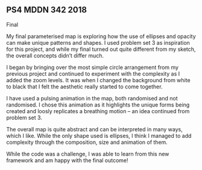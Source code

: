 ## PS4 MDDN 342 2018

Final

My final parameterised map is exploring how the use of ellipses and opacity can make unique patterns and shapes. I used problem set 3 as inspiration for this project, and while my final turned out quite different from my sketch, the overall concepts didn’t differ much.

I began by bringing over the most simple circle arrangement from my previous project and continued to experiment with the complexity as I added the zoom levels. It was when I changed the background from white to black that I felt the aesthetic really started to come together. 

I have used a pulsing animation in the map, both randomised and not randomised. I chose this animation as it highlights the unique forms being created and loosly replicates a breathing motion – an idea continued from problem set 3.

The overall map is quite abstract and can be interpreted in many ways, which I like.  While the only shape used is ellipses, I think I managed to add complexity through the composition, size and animation of them. 

While the code was a challenge, I was able to learn from this new framework and am happy with the final outcome!

